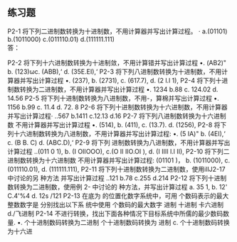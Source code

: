 ## 练习题
P2-1 将下列二进制数转换为十进制数，不用计算器并写出计算过程。   ·
a.(01101)  b.(1011000)  c.(011110.01)  d.(111111.111)   
答：

P2-2 将下列十六进制数转换为十进制敛，不用计算错并写出计算过程
•. (AB2)" b. (123)ωc. (ABB),‘ d. (35E.EI),‘ 
P2-3 将下列八进制数转换为十进制数，不用计算器并写出计算过程
•. (237), b. (2731), c. (617.7), d. (2 l.l 1), 
P2-4 将下列十进制数转换为二进制数，不用计算器并写出计算过程
•. 1234 b.88 c. 124.02 d. 14.56 
P2-5 将下列十进制数转换为八进制数，不用-，算棉并写出计算过程
•. 1156 b.99 c. 11.4 d. 72. 8 
P2-6 将下列十进制数转换为十六进制数，不用计算器并写出计算过程·
..567 b.1411 c.12.13 d.16 
P2-7 将下列八进制数转换为十六进制数 不用计算器并写出计算过程
•. (514), b. (411), c. (13.7). d. (1256), 
P2-8 将下列十六进制数转换为八进制数，不用计算器并写出计算过程:
•. (5 IA)" b. (4EI),‘ c. (B B. C) d. (ABC.D),‘ 
P2-9 将下列 进制数转换为八进制数，不用计算器并写出计算过程
..(011 0 1), b. (I OIIOOO), c.(O II IIO.OI ), d. (I IIII l.l II), P2-10 将下列二进制数转换为十六进制数 不用计算器并写出计算过程:
(01101 )， b. (1011000), c. (011110.01), d. (111111.111), P2-11 将下列十进制数转换为二进制数，使用iIlJ2-17 中讨论的另 种方法 并写出计算过程
..121 b.78 c.255 d.214 
P2-12 将下列十进制数转换为二进制数，使用例 2- 中讨论的 种方法，并写出计算过程
a. 35
1, b. 12' C.4'%4 d. 12s
/121 
P2-13 在底为 的位置化数字系统中，可用 个数码表示的最大整数数字是 分别找出以下系
统中使用 个数码的最大数字
进制 十进制 卡六进制 d./飞进制
P2-14 不进行转换，找出下面各种情况下目标系统中所儒的最少数码数量.
•. 个十进制数码转换为二进制 个十进制数码转换为 进制
c. 个十进制数码转换为十六进
